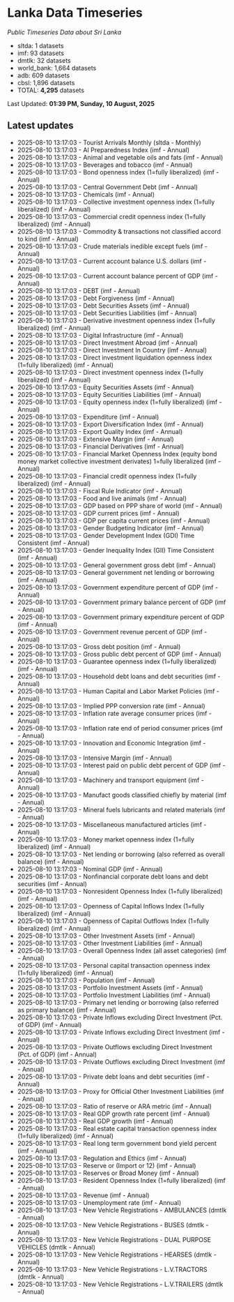 # Lanka Data Timeseries
*Public Timeseries Data about Sri Lanka*

* sltda: 1 datasets
* imf: 93 datasets
* dmtlk: 32 datasets
* world_bank: 1,664 datasets
* adb: 609 datasets
* cbsl: 1,896 datasets
* TOTAL: **4,295** datasets

Last Updated: **01:39 PM, Sunday, 10 August, 2025**

## Latest updates

* 2025-08-10 13:17:03 - Tourist Arrivals Monthly (sltda - Monthly)
* 2025-08-10 13:17:03 - AI Preparedness Index (imf - Annual)
* 2025-08-10 13:17:03 - Animal and vegetable oils and fats (imf - Annual)
* 2025-08-10 13:17:03 - Beverages and tobacco (imf - Annual)
* 2025-08-10 13:17:03 - Bond openness index (1=fully liberalized) (imf - Annual)
* 2025-08-10 13:17:03 - Central Government Debt (imf - Annual)
* 2025-08-10 13:17:03 - Chemicals (imf - Annual)
* 2025-08-10 13:17:03 - Collective investment openness index (1=fully liberalized) (imf - Annual)
* 2025-08-10 13:17:03 - Commercial credit openness index (1=fully liberalized) (imf - Annual)
* 2025-08-10 13:17:03 - Commodity & transactions not classified accord to kind (imf - Annual)
* 2025-08-10 13:17:03 - Crude materials inedible except fuels (imf - Annual)
* 2025-08-10 13:17:03 - Current account balance U.S. dollars (imf - Annual)
* 2025-08-10 13:17:03 - Current account balance percent of GDP (imf - Annual)
* 2025-08-10 13:17:03 - DEBT (imf - Annual)
* 2025-08-10 13:17:03 - Debt Forgiveness (imf - Annual)
* 2025-08-10 13:17:03 - Debt Securities Assets (imf - Annual)
* 2025-08-10 13:17:03 - Debt Securities Liabilities (imf - Annual)
* 2025-08-10 13:17:03 - Derivative investment openness index (1=fully liberalized) (imf - Annual)
* 2025-08-10 13:17:03 - Digital Infrastructure (imf - Annual)
* 2025-08-10 13:17:03 - Direct Investment Abroad (imf - Annual)
* 2025-08-10 13:17:03 - Direct Investment In Country (imf - Annual)
* 2025-08-10 13:17:03 - Direct investment liquidation openness index (1=fully liberalized) (imf - Annual)
* 2025-08-10 13:17:03 - Direct investment openness index (1=fully liberalized) (imf - Annual)
* 2025-08-10 13:17:03 - Equity Securities Assets (imf - Annual)
* 2025-08-10 13:17:03 - Equity Securities Liabilities (imf - Annual)
* 2025-08-10 13:17:03 - Equity openness index (1=fully liberalized) (imf - Annual)
* 2025-08-10 13:17:03 - Expenditure (imf - Annual)
* 2025-08-10 13:17:03 - Export Diversification Index (imf - Annual)
* 2025-08-10 13:17:03 - Export Quality Index (imf - Annual)
* 2025-08-10 13:17:03 - Extensive Margin (imf - Annual)
* 2025-08-10 13:17:03 - Financial Derivatives (imf - Annual)
* 2025-08-10 13:17:03 - Financial Market Openness Index (equity bond money market collective investment derivates) 1=fully liberalized (imf - Annual)
* 2025-08-10 13:17:03 - Financial credit openness index (1=fully liberalized) (imf - Annual)
* 2025-08-10 13:17:03 - Fiscal Rule Indicator (imf - Annual)
* 2025-08-10 13:17:03 - Food and live animals (imf - Annual)
* 2025-08-10 13:17:03 - GDP based on PPP share of world (imf - Annual)
* 2025-08-10 13:17:03 - GDP current prices (imf - Annual)
* 2025-08-10 13:17:03 - GDP per capita current prices (imf - Annual)
* 2025-08-10 13:17:03 - Gender Budgeting Indicator (imf - Annual)
* 2025-08-10 13:17:03 - Gender Development Index (GDI) Time Consistent (imf - Annual)
* 2025-08-10 13:17:03 - Gender Inequality Index (GII) Time Consistent (imf - Annual)
* 2025-08-10 13:17:03 - General government gross debt (imf - Annual)
* 2025-08-10 13:17:03 - General government net lending or borrowing (imf - Annual)
* 2025-08-10 13:17:03 - Government expenditure percent of GDP (imf - Annual)
* 2025-08-10 13:17:03 - Government primary balance percent of GDP (imf - Annual)
* 2025-08-10 13:17:03 - Government primary expenditure percent of GDP (imf - Annual)
* 2025-08-10 13:17:03 - Government revenue percent of GDP (imf - Annual)
* 2025-08-10 13:17:03 - Gross debt position (imf - Annual)
* 2025-08-10 13:17:03 - Gross public debt percent of GDP (imf - Annual)
* 2025-08-10 13:17:03 - Guarantee openness index (1=fully liberalized) (imf - Annual)
* 2025-08-10 13:17:03 - Household debt loans and debt securities (imf - Annual)
* 2025-08-10 13:17:03 - Human Capital and Labor Market Policies (imf - Annual)
* 2025-08-10 13:17:03 - Implied PPP conversion rate (imf - Annual)
* 2025-08-10 13:17:03 - Inflation rate average consumer prices (imf - Annual)
* 2025-08-10 13:17:03 - Inflation rate end of period consumer prices (imf - Annual)
* 2025-08-10 13:17:03 - Innovation and Economic Integration (imf - Annual)
* 2025-08-10 13:17:03 - Intensive Margin (imf - Annual)
* 2025-08-10 13:17:03 - Interest paid on public debt percent of GDP (imf - Annual)
* 2025-08-10 13:17:03 - Machinery and transport equipment (imf - Annual)
* 2025-08-10 13:17:03 - Manufact goods classified chiefly by material (imf - Annual)
* 2025-08-10 13:17:03 - Mineral fuels lubricants and related materials (imf - Annual)
* 2025-08-10 13:17:03 - Miscellaneous manufactured articles (imf - Annual)
* 2025-08-10 13:17:03 - Money market openness index (1=fully liberalized) (imf - Annual)
* 2025-08-10 13:17:03 - Net lending or borrowing (also referred as overall balance) (imf - Annual)
* 2025-08-10 13:17:03 - Nominal GDP (imf - Annual)
* 2025-08-10 13:17:03 - Nonfinancial corporate debt loans and debt securities (imf - Annual)
* 2025-08-10 13:17:03 - Nonresident Openness Index (1=fully liberalized) (imf - Annual)
* 2025-08-10 13:17:03 - Openness of Capital Inflows Index (1=fully liberalized) (imf - Annual)
* 2025-08-10 13:17:03 - Openness of Capital Outflows Index (1=fully liberalized) (imf - Annual)
* 2025-08-10 13:17:03 - Other Investment Assets (imf - Annual)
* 2025-08-10 13:17:03 - Other Investment Liabilities (imf - Annual)
* 2025-08-10 13:17:03 - Overall Openness Index (all asset categories) (imf - Annual)
* 2025-08-10 13:17:03 - Personal capital transaction openness index (1=fully liberalized) (imf - Annual)
* 2025-08-10 13:17:03 - Population (imf - Annual)
* 2025-08-10 13:17:03 - Portfolio Investment Assets (imf - Annual)
* 2025-08-10 13:17:03 - Portfolio Investment Liabilities (imf - Annual)
* 2025-08-10 13:17:03 - Primary net lending or borrowing (also referred as primary balance) (imf - Annual)
* 2025-08-10 13:17:03 - Private Inflows excluding Direct Investment (Pct. of GDP) (imf - Annual)
* 2025-08-10 13:17:03 - Private Inflows excluding Direct Investment (imf - Annual)
* 2025-08-10 13:17:03 - Private Outflows excluding Direct Investment (Pct. of GDP) (imf - Annual)
* 2025-08-10 13:17:03 - Private Outflows excluding Direct Investment (imf - Annual)
* 2025-08-10 13:17:03 - Private debt loans and debt securities (imf - Annual)
* 2025-08-10 13:17:03 - Proxy for Official Other Investment Liabilities (imf - Annual)
* 2025-08-10 13:17:03 - Ratio of reserve or ARA metric (imf - Annual)
* 2025-08-10 13:17:03 - Real GDP growth rate percent (imf - Annual)
* 2025-08-10 13:17:03 - Real GDP growth (imf - Annual)
* 2025-08-10 13:17:03 - Real estate capital transaction openness index (1=fully liberalized) (imf - Annual)
* 2025-08-10 13:17:03 - Real long term government bond yield percent (imf - Annual)
* 2025-08-10 13:17:03 - Regulation and Ethics (imf - Annual)
* 2025-08-10 13:17:03 - Reserve or (Import or 12) (imf - Annual)
* 2025-08-10 13:17:03 - Reserves or Broad Money (imf - Annual)
* 2025-08-10 13:17:03 - Resident Openness Index (1=fully liberalized) (imf - Annual)
* 2025-08-10 13:17:03 - Revenue (imf - Annual)
* 2025-08-10 13:17:03 - Unemployment rate (imf - Annual)
* 2025-08-10 13:17:03 - New Vehicle Registrations - AMBULANCES (dmtlk - Annual)
* 2025-08-10 13:17:03 - New Vehicle Registrations - BUSES (dmtlk - Annual)
* 2025-08-10 13:17:03 - New Vehicle Registrations - DUAL PURPOSE VEHICLES (dmtlk - Annual)
* 2025-08-10 13:17:03 - New Vehicle Registrations - HEARSES (dmtlk - Annual)
* 2025-08-10 13:17:03 - New Vehicle Registrations - L.V.TRACTORS (dmtlk - Annual)
* 2025-08-10 13:17:03 - New Vehicle Registrations - L.V.TRAILERS (dmtlk - Annual)